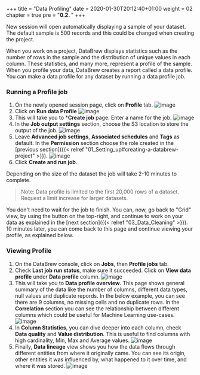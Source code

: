 +++
title = "Data Profiling"
date = 2020-01-30T20:12:40+01:00
weight = 02
chapter = true
pre = "<b>0.2. </b>"
+++

New session will open automatically displaying a sample of your dataset. The default sample is 500 records and this could be changed when creating the project. 

When you work on a project, DataBrew displays statistics such as the number of rows in the sample and the distribution of unique values in each column. These statistics, and many more, represent a profile of the sample. When you profile your data, DataBrew creates a report called a data profile. You can make a data profile for any dataset by running a data profile job.



### Running a Profile job

  

1. On the newly opened session page, click on **Profile** tab.
   ![image](/databrew_img/databrew_profile.png)
2. Click on **Run data Profile**
   ![image](/databrew_img/databrew_profile1.png)
3. This will take you to ***Create job** page. Enter a name for the job.
   ![image](/databrew_img/databrew_profile2.png)
4. In the **Job output settings** section, choose the S3 location to store the output of the job.
   ![image](/databrew_img/databrew_profile3.png)
5. Leave **Advanced job settings**, **Associated schedules** and **Tags** as default. In the **Permission** section choose the role created in the [previous section]({{< relref "01_Setting_up#creating-a-databrew-project" >}}).
   ![image](/databrew_img/databrew_profile4.png)
6. Click **Create and run job**.

Depending on the size of the dataset the job will take 2-10 minutes to complete.
> Note: Data profile is limited to the first 20,000 rows of a dataset. Request a limit increase for larger datasets.

You don't need to wait for the job to finish. You can, now, go back to "Grid" view, by using the button on the top-right, and continue to work on your data as explained in the [next section]({{< relref "03_Data_Cleaning" >}}). 10 minutes later, you can come back to this page and continue viewing your profile, as explained below.
### Viewing Profile


1. On the DataBrew console, click on **Jobs**, then **Profile jobs** tab.
2. Check **Last job run status**, make sure it succeeded. Click on **View data profile** under **Data profile** column.
   ![image](/databrew_img/databrew_profile5.png)
3. This will take you to **Data profile overview**. This page shows general summary of the data like the number of columns, different data types, null values and duplicate repords. In the below example, you can see there are 9 columns, no missing cells and no duplicate rows. In the **Correlation** section you can see the relationship between different columns which could be useful for Machine Learning use-cases.
   ![image](/databrew_img/databrew_profile6.png)
4. In **Column Statistics**, you can dive deeper into each column, check **Data quality** and **Value distribution**. This is useful to find columns with high cardinality, Min, Max and Average values.
   ![image](/databrew_img/databrew_profile7.png)
5. Finally, **Data lineage** view shows you how the data flows through different entities from where it originally came. You can see its origin, other entities it was influenced by, what happened to it over time, and where it was stored.
   ![image](/databrew_img/databrew_profile8.png)
   



